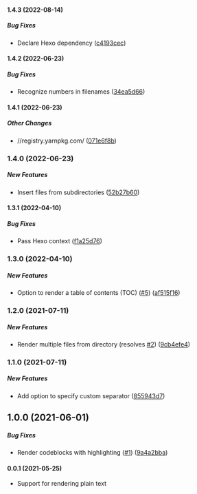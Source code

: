 #### 1.4.3 (2022-08-14)

##### Bug Fixes

*  Declare Hexo dependency ([c4193cec](https://github.com/bennycode/hexo-insert-markdown/commit/c4193cec9cfe580e2f3a0ac5bc8d1dd24b0f964c))

#### 1.4.2 (2022-06-23)

##### Bug Fixes

*  Recognize numbers in filenames ([34ea5d66](https://github.com/bennycode/hexo-insert-markdown/commit/34ea5d667aa3a543ff4aa898b0a8505dbd529ee6))

#### 1.4.1 (2022-06-23)

##### Other Changes

* //registry.yarnpkg.com/ ([071e6f8b](https://github.com/bennycode/hexo-insert-markdown/commit/071e6f8b1103ec6b548ef3b16f9002f4ecab9ac7))

### 1.4.0 (2022-06-23)

##### New Features

*  Insert files from subdirectories ([52b27b60](https://github.com/bennycode/hexo-insert-markdown/commit/52b27b606fecbe6e9d8383fb338dca85f2c56b62))

#### 1.3.1 (2022-04-10)

##### Bug Fixes

*  Pass Hexo context ([f1a25d76](https://github.com/bennycode/hexo-insert-markdown/commit/f1a25d76ebbc719317002aded3b3867f5fda6fd4))

### 1.3.0 (2022-04-10)

##### New Features

*  Option to render a table of contents (TOC) ([#5](https://github.com/bennycode/hexo-insert-markdown/pull/5)) ([af515f16](https://github.com/bennycode/hexo-insert-markdown/commit/af515f164205cc9c687ad4d0309d46ebd55bd2b4))

### 1.2.0 (2021-07-11)

##### New Features

- Render multiple files from directory (resolves [#2](https://github.com/bennycode/hexo-insert-markdown/pull/2)) ([9cb4efe4](https://github.com/bennycode/hexo-insert-markdown/commit/9cb4efe4f325abbdf7e0b9f78601d9b2f1339dba))

### 1.1.0 (2021-07-11)

##### New Features

- Add option to specify custom separator ([855943d7](https://github.com/bennycode/hexo-insert-markdown/commit/855943d7f8d8da07a1e9fbc59152927e10ba7560))

## 1.0.0 (2021-06-01)

##### Bug Fixes

- Render codeblocks with highlighting ([#1](https://github.com/bennycode/hexo-insert-markdown/pull/1)) ([9a4a2bba](https://github.com/bennycode/hexo-insert-markdown/commit/9a4a2bba36cffff4560424c9e9a7c188468ea926))

#### 0.0.1 (2021-05-25)

- Support for rendering plain text
